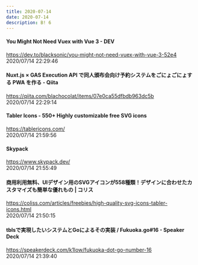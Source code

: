 ```yaml
---
title: 2020-07-14
date: 2020-07-14
description: B! 6
---
```


#### You Might Not Need Vuex with Vue 3 - DEV
https://dev.to/blacksonic/you-might-not-need-vuex-with-vue-3-52e4<br>
2020/07/14 22:29:46<br>


#### Nuxt.js × GAS Execution API で同人頒布会向け予約システムをごにょごにょする PWA を作る - Qiita
https://qiita.com/blachocolat/items/07e0ca55dfbdb963dc5b<br>
2020/07/14 22:29:14<br>


#### Tabler Icons - 550+ Highly customizable free SVG icons
https://tablericons.com/<br>
2020/07/14 21:59:56<br>


#### Skypack
https://www.skypack.dev/<br>
2020/07/14 21:55:49<br>


#### 商用利用無料、UIデザイン用のSVGアイコンが558種類！デザインに合わせたカスタマイズも簡単な優れもの | コリス
https://coliss.com/articles/freebies/high-quality-svg-icons-tabler-icons.html<br>
2020/07/14 21:50:15<br>


#### tblsで実現したいシステムとGoによるその実装 / Fukuoka.go#16 - Speaker Deck
https://speakerdeck.com/k1low/fukuoka-dot-go-number-16<br>
2020/07/14 21:39:40<br>


